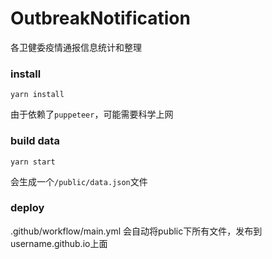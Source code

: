 # OutbreakNotification
各卫健委疫情通报信息统计和整理


### install

```shell
yarn install
```
由于依赖了`puppeteer`，可能需要科学上网

### build data

```sheel
yarn start
```
会生成一个`/public/data.json`文件

### deploy

.github/workflow/main.yml 会自动将public下所有文件，发布到username.github.io上面
